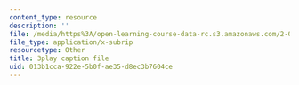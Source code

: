 ```yaml
---
content_type: resource
description: ''
file: /media/https%3A/open-learning-course-data-rc.s3.amazonaws.com/2-003sc-engineering-dynamics-fall-2011/013b1cca922e5b0fae35d8ec3b7604ce_lFedznDnPZc.vtt
file_type: application/x-subrip
resourcetype: Other
title: 3play caption file
uid: 013b1cca-922e-5b0f-ae35-d8ec3b7604ce
---
```

